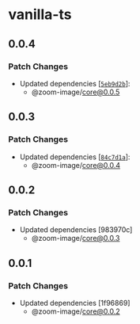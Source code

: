 # vanilla-ts

## 0.0.4

### Patch Changes

- Updated dependencies
  [[`5eb9d2b`](https://github.com/willnguyen1312/zoom-image/commit/5eb9d2ba3f4c39155d5dcfd07c3cd2e5cff57c60)]:
  - @zoom-image/core@0.0.5

## 0.0.3

### Patch Changes

- Updated dependencies
  [[`84c7d1a`](https://github.com/willnguyen1312/zoom-image/commit/84c7d1a35fc390dac3896f7450e6bf1a27c495ef)]:
  - @zoom-image/core@0.0.4

## 0.0.2

### Patch Changes

- Updated dependencies [983970c]
  - @zoom-image/core@0.0.3

## 0.0.1

### Patch Changes

- Updated dependencies [1f96869]
  - @zoom-image/core@0.0.2
